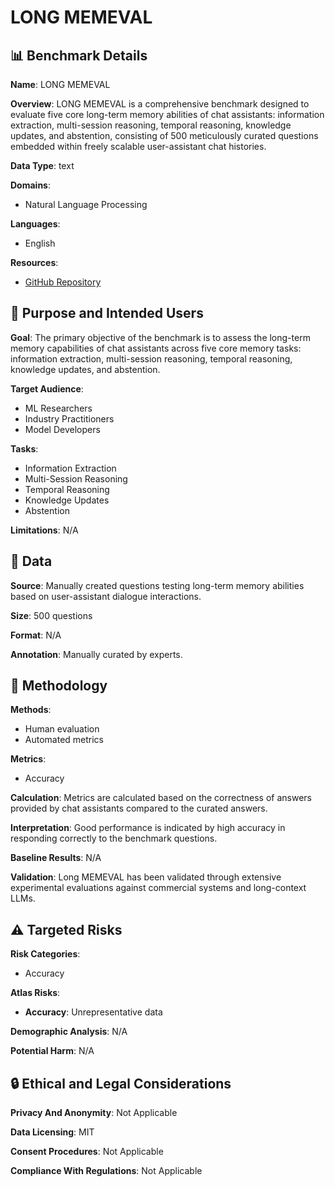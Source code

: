 # LONG MEMEVAL

## 📊 Benchmark Details

**Name**: LONG MEMEVAL

**Overview**: LONG MEMEVAL is a comprehensive benchmark designed to evaluate five core long-term memory abilities of chat assistants: information extraction, multi-session reasoning, temporal reasoning, knowledge updates, and abstention, consisting of 500 meticulously curated questions embedded within freely scalable user-assistant chat histories.

**Data Type**: text

**Domains**:
- Natural Language Processing

**Languages**:
- English

**Resources**:
- [GitHub Repository](https://github.com/xiaowu0162/LongMemEval)

## 🎯 Purpose and Intended Users

**Goal**: The primary objective of the benchmark is to assess the long-term memory capabilities of chat assistants across five core memory tasks: information extraction, multi-session reasoning, temporal reasoning, knowledge updates, and abstention.

**Target Audience**:
- ML Researchers
- Industry Practitioners
- Model Developers

**Tasks**:
- Information Extraction
- Multi-Session Reasoning
- Temporal Reasoning
- Knowledge Updates
- Abstention

**Limitations**: N/A

## 💾 Data

**Source**: Manually created questions testing long-term memory abilities based on user-assistant dialogue interactions.

**Size**: 500 questions

**Format**: N/A

**Annotation**: Manually curated by experts.

## 🔬 Methodology

**Methods**:
- Human evaluation
- Automated metrics

**Metrics**:
- Accuracy

**Calculation**: Metrics are calculated based on the correctness of answers provided by chat assistants compared to the curated answers.

**Interpretation**: Good performance is indicated by high accuracy in responding correctly to the benchmark questions.

**Baseline Results**: N/A

**Validation**: Long MEMEVAL has been validated through extensive experimental evaluations against commercial systems and long-context LLMs.

## ⚠️ Targeted Risks

**Risk Categories**:
- Accuracy

**Atlas Risks**:
- **Accuracy**: Unrepresentative data

**Demographic Analysis**: N/A

**Potential Harm**: N/A

## 🔒 Ethical and Legal Considerations

**Privacy And Anonymity**: Not Applicable

**Data Licensing**: MIT

**Consent Procedures**: Not Applicable

**Compliance With Regulations**: Not Applicable
